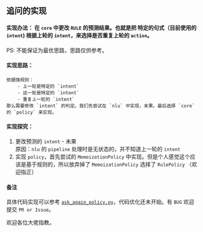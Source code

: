 ## 追问的实现
#### 实现办法： 在 `core` 中更改 `RULE` 的预测结果。也就是把 特定的句式（目前使用的 `intent`)  根据上轮的 `intent`，来选择是否重复上轮的 `action`。
PS: 不能保证为最优思路，思路仅供参考。

#### 实现思路：
    依据强规则：
        - 上一轮是特定的 `intent`
        - 这一轮是特定的 `intent`
        - 重复上一轮的 `intent`
    那么需要修改 `intent` 的判定。我们先尝试在 `nlu` 中实现，未果。最后选择 `core` 的 `policy` 来实现。
    
#### 实现探究：
  1. 更改预测的 `intent` - 未果  
     原因：`nlu` 的 `pipeline` 处理时是无状态的，并不知道上一轮的  `intent`
  2. 实现 `policy`，首先尝试的 `MemoizationPolicy` 中实现。但是个人感觉这个应该是基于规则的，所以放弃掉了 `MemoizationPolicy` 选择了 `RulePolicy` （欢迎指正）


#### 备注
具体代码实现可以参考 [`ask_again_policy.py`](./ask_again_policy.py)，代码优化还未开始。有 `BUG` 欢迎提交 `PR or Issue`。

欢迎各位大佬指教。

